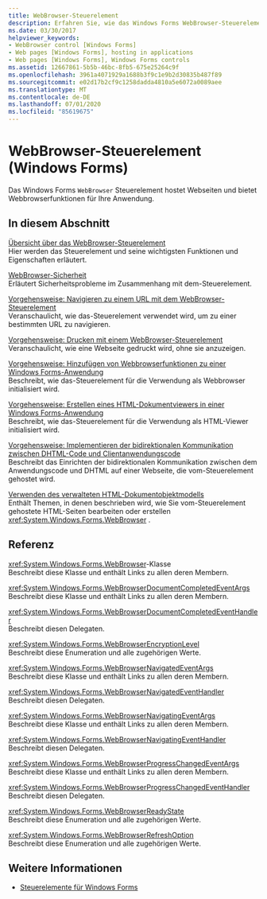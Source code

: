 ```yaml
---
title: WebBrowser-Steuerelement
description: Erfahren Sie, wie das Windows Forms WebBrowser-Steuerelement Webseiten hostet und Webbrowserfunktionen für Ihre Anwendung bereitstellt.
ms.date: 03/30/2017
helpviewer_keywords:
- WebBrowser control [Windows Forms]
- Web pages [Windows Forms], hosting in applications
- Web pages [Windows Forms], Windows Forms controls
ms.assetid: 12667861-5b5b-46bc-8fb5-675e25264c9f
ms.openlocfilehash: 3961a4071929a1688b3f9c1e9b2d30835b487f89
ms.sourcegitcommit: e02d17b2cf9c1258dadda4810a5e6072a0089aee
ms.translationtype: MT
ms.contentlocale: de-DE
ms.lasthandoff: 07/01/2020
ms.locfileid: "85619675"
---
```

# <a name="webbrowser-control-windows-forms"></a>WebBrowser-Steuerelement (Windows Forms)
Das Windows Forms `WebBrowser` Steuerelement hostet Webseiten und bietet Webbrowserfunktionen für Ihre Anwendung.  
  
## <a name="in-this-section"></a>In diesem Abschnitt  
 [Übersicht über das WebBrowser-Steuerelement](webbrowser-control-overview.md)  
 Hier werden das Steuerelement und seine wichtigsten Funktionen und Eigenschaften erläutert.  
  
 [WebBrowser-Sicherheit](webbrowser-security.md)  
 Erläutert Sicherheitsprobleme im Zusammenhang mit dem-Steuerelement.  
  
 [Vorgehensweise: Navigieren zu einem URL mit dem WebBrowser-Steuerelement](how-to-navigate-to-a-url-with-the-webbrowser-control.md)  
 Veranschaulicht, wie das-Steuerelement verwendet wird, um zu einer bestimmten URL zu navigieren.  
  
 [Vorgehensweise: Drucken mit einem WebBrowser-Steuerelement](how-to-print-with-a-webbrowser-control.md)  
 Veranschaulicht, wie eine Webseite gedruckt wird, ohne sie anzuzeigen.  
  
 [Vorgehensweise: Hinzufügen von Webbrowserfunktionen zu einer Windows Forms-Anwendung](how-to-add-web-browser-capabilities-to-a-windows-forms-application.md)  
 Beschreibt, wie das-Steuerelement für die Verwendung als Webbrowser initialisiert wird.  
  
 [Vorgehensweise: Erstellen eines HTML-Dokumentviewers in einer Windows Forms-Anwendung](how-to-create-an-html-document-viewer-in-a-windows-forms-application.md)  
 Beschreibt, wie das-Steuerelement für die Verwendung als HTML-Viewer initialisiert wird.  
  
 [Vorgehensweise: Implementieren der bidirektionalen Kommunikation zwischen DHTML-Code und Clientanwendungscode](implement-two-way-com-between-dhtml-and-client.md)  
 Beschreibt das Einrichten der bidirektionalen Kommunikation zwischen dem Anwendungscode und DHTML auf einer Webseite, die vom-Steuerelement gehostet wird.  
  
 [Verwenden des verwalteten HTML-Dokumentobjektmodells](using-the-managed-html-document-object-model.md)  
 Enthält Themen, in denen beschrieben wird, wie Sie vom-Steuerelement gehostete HTML-Seiten bearbeiten oder erstellen <xref:System.Windows.Forms.WebBrowser> .  
  
## <a name="reference"></a>Referenz  
 <xref:System.Windows.Forms.WebBrowser>-Klasse  
 Beschreibt diese Klasse und enthält Links zu allen deren Membern.  
  
 <xref:System.Windows.Forms.WebBrowserDocumentCompletedEventArgs>  
 Beschreibt diese Klasse und enthält Links zu allen deren Membern.  
  
 <xref:System.Windows.Forms.WebBrowserDocumentCompletedEventHandler>  
 Beschreibt diesen Delegaten.  
  
 <xref:System.Windows.Forms.WebBrowserEncryptionLevel>  
 Beschreibt diese Enumeration und alle zugehörigen Werte.  
  
 <xref:System.Windows.Forms.WebBrowserNavigatedEventArgs>  
 Beschreibt diese Klasse und enthält Links zu allen deren Membern.  
  
 <xref:System.Windows.Forms.WebBrowserNavigatedEventHandler>  
 Beschreibt diesen Delegaten.  
  
 <xref:System.Windows.Forms.WebBrowserNavigatingEventArgs>  
 Beschreibt diese Klasse und enthält Links zu allen deren Membern.  
  
 <xref:System.Windows.Forms.WebBrowserNavigatingEventHandler>  
 Beschreibt diesen Delegaten.  
  
 <xref:System.Windows.Forms.WebBrowserProgressChangedEventArgs>  
 Beschreibt diese Klasse und enthält Links zu allen deren Membern.  
  
 <xref:System.Windows.Forms.WebBrowserProgressChangedEventHandler>  
 Beschreibt diesen Delegaten.  
  
 <xref:System.Windows.Forms.WebBrowserReadyState>  
 Beschreibt diese Enumeration und alle zugehörigen Werte.  
  
 <xref:System.Windows.Forms.WebBrowserRefreshOption>  
 Beschreibt diese Enumeration und alle zugehörigen Werte.  
  
## <a name="see-also"></a>Weitere Informationen

- [Steuerelemente für Windows Forms](controls-to-use-on-windows-forms.md)
